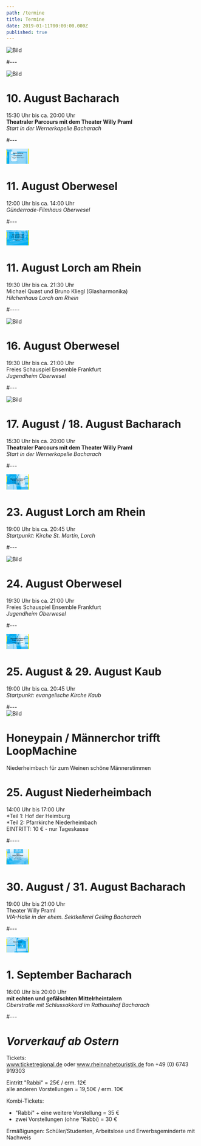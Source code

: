 ```yaml
---
path: /termine
title: Termine
date: 2019-01-11T00:00:00.000Z
published: true
---    
```


![Bild](/flyer-2.jpg)   

#---   


![Bild](/rabbi-2.jpg)   
# 10. August   Bacharach   
15:30 Uhr bis ca. 20:00 Uhr     
**Theatraler Parcours mit dem Theater Willy Praml**   
*Start in der Wernerkapelle Bacharach*    


#---   

![Bild](/glotzt-nicht-2.jpg)    
# 11. August Oberwesel
12:00 Uhr bis ca. 14:00 Uhr     
*Günderrode-Filmhaus Oberwesel* 


   
#---   

![Bild](/goldner-topf-2.jpg)   
# 11. August   Lorch am Rhein 
19:30 Uhr bis ca. 21:30 Uhr       
Michael Quast und Bruno Kliegl (Glasharmonika)    
*Hilchenhaus  Lorch am Rhein*  

  
 #---- 
   
![Bild](/kein-ort-2.jpg)    
 # 16. August  Oberwesel
19:30 Uhr bis ca. 21:00 Uhr       
Freies Schauspiel Ensemble Frankfurt    
*Jugendheim Oberwesel*   
  
  
#---   

![Bild](/rabbi-2.jpg)    
# 17. August / 18. August  Bacharach
15:30 Uhr bis ca. 20:00 Uhr     
**Theatraler Parcours mit dem Theater Willy Praml**   
 *Start in der Wernerkapelle  Bacharach*      
  
 #---   
 
![Bild](/schoene-muellerin-2.jpg)   
# 23. August  Lorch am Rhein
19:00 Uhr bis ca. 20:45 Uhr      
*Startpunkt: Kirche St. Martin, Lorch*

#---   

![Bild](/kein-ort-2.jpg)  
# 24. August  Oberwesel
19:30 Uhr bis ca. 21:00 Uhr      
Freies Schauspiel Ensemble Frankfurt    
*Jugendheim Oberwesel*   
   
#---   
  

![Bild](/schoene-muellerin-2.jpg)   
# 25. August & 29. August  Kaub  
19:00 Uhr bis ca. 20:45 Uhr       
*Startpunkt: evangelische Kirche Kaub*  
 
#---   
![Bild](/schreenshot.png)
# Honeypain / Männerchor trifft LoopMachine   
Niederheimbach für zum Weinen schöne Männerstimmen    
# 25. August  Niederheimbach   
14:00 Uhr bis 17:00 Uhr   
*Teil 1: Hof der Heimburg   
*Teil 2: Pfarrkirche Niederheimbach    
EINTRITT:  10 € - nur Tageskasse

#----

![Bild](/lenz-2.jpg)    
# 30. August / 31. August  Bacharach
19:00 Uhr bis 21:00 Uhr       
Theater Willy Praml    
*VIA-Halle in der ehem. Sektkellerei Geiling  Bacharach* 

#---   

![Bild](/bacchanal-2.jpg)   
# 1. September  Bacharach
16:00 Uhr bis 20:00 Uhr         
**mit echten und gefälschten Mittelrheintalern**    
*Oberstraße mit Schlussakkord im Rathaushof Bacharach*     

#---   


# ***Vorverkauf ab Ostern***   
Tickets:   
www.ticket­regional.de oder www.rhein­nahe­touristik.de fon +49 (0) 6743 919303    

Eintritt "Rabbi" = 25€ / erm. 12€      
alle anderen Vorstellungen = 19,50€ / erm. 10€  

Kombi-Tickets:    
- "Rabbi" + eine weitere Vorstellung   =  35 €   
- zwei Vorstellungen (ohne "Rabbi)     =  30 €   

Ermäßigungen: Schüler/Studenten, Arbeitslose und Erwerbsgeminderte mit Nachweis   



